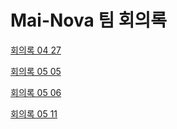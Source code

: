 # Mai-Nova 팀 회의록

[회의록 04 27](https://github.com/Mai-Nova/Meeting-minute/blob/main/%ED%9A%8C%EC%9D%98%EB%A1%9D-04-27.md)

[회의록 05 05](https://github.com/Mai-Nova/Meeting-minute/blob/main/%ED%9A%8C%EC%9D%98%EB%A1%9D-05-05.md)

[회의록 05 06](https://github.com/Mai-Nova/Meeting-minute/blob/main/%ED%9A%8C%EC%9D%98%EB%A1%9D-05-06.md)

[회의록 05 11](https://github.com/Mai-Nova/Meeting-minute/blob/main/%ED%9A%8C%EC%9D%98%EB%A1%9D-05-11.md)
